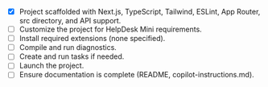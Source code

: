 - [x] Project scaffolded with Next.js, TypeScript, Tailwind, ESLint, App Router, src directory, and API support.
- [ ] Customize the project for HelpDesk Mini requirements.
- [ ] Install required extensions (none specified).
- [ ] Compile and run diagnostics.
- [ ] Create and run tasks if needed.
- [ ] Launch the project.
- [ ] Ensure documentation is complete (README, copilot-instructions.md).
